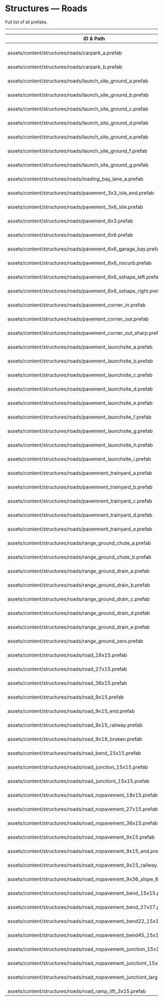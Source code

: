 # Structures — Roads
Full list of all <Badge type="warning" text="68"/> prefabs.

---
| ID & Path |
| --- |
| <a href="#4028826801"><Badge id="4028826801" type="tip" text="#"/></a> <Badge type="tip" text="4028826801"/>  <br> assets/content/structures/roads/carpark_a.prefab |
| <a href="#89556334"><Badge id="89556334" type="tip" text="#"/></a> <Badge type="tip" text="89556334"/>  <br> assets/content/structures/roads/carpark_b.prefab |
| <a href="#1515640508"><Badge id="1515640508" type="tip" text="#"/></a> <Badge type="tip" text="1515640508"/> <Badge type="info" text="BiomeVisuals"/> <br> assets/content/structures/roads/launch_site_ground_a.prefab |
| <a href="#1838956961"><Badge id="1838956961" type="tip" text="#"/></a> <Badge type="tip" text="1838956961"/> <Badge type="info" text="BiomeVisuals"/> <br> assets/content/structures/roads/launch_site_ground_b.prefab |
| <a href="#3066384483"><Badge id="3066384483" type="tip" text="#"/></a> <Badge type="tip" text="3066384483"/> <Badge type="info" text="BiomeVisuals"/> <br> assets/content/structures/roads/launch_site_ground_c.prefab |
| <a href="#2246404336"><Badge id="2246404336" type="tip" text="#"/></a> <Badge type="tip" text="2246404336"/> <Badge type="info" text="BiomeVisuals"/> <br> assets/content/structures/roads/launch_site_ground_d.prefab |
| <a href="#1869177310"><Badge id="1869177310" type="tip" text="#"/></a> <Badge type="tip" text="1869177310"/> <Badge type="info" text="BiomeVisuals"/> <br> assets/content/structures/roads/launch_site_ground_e.prefab |
| <a href="#571612781"><Badge id="571612781" type="tip" text="#"/></a> <Badge type="tip" text="571612781"/> <Badge type="info" text="BiomeVisuals"/> <br> assets/content/structures/roads/launch_site_ground_f.prefab |
| <a href="#2839244899"><Badge id="2839244899" type="tip" text="#"/></a> <Badge type="tip" text="2839244899"/> <Badge type="info" text="BiomeVisuals"/> <br> assets/content/structures/roads/launch_site_ground_g.prefab |
| <a href="#2965736300"><Badge id="2965736300" type="tip" text="#"/></a> <Badge type="tip" text="2965736300"/> <Badge type="info" text="BiomeVisuals"/> <br> assets/content/structures/roads/loading_bay_lane_a.prefab |
| <a href="#3676516630"><Badge id="3676516630" type="tip" text="#"/></a> <Badge type="tip" text="3676516630"/> <Badge type="info" text="MeshCull"/> <Badge type="info" text="RendererBatch"/> <Badge type="info" text="MaterialSetup"/> <br> assets/content/structures/roads/pavement_3x3_isle_end.prefab |
| <a href="#3739115402"><Badge id="3739115402" type="tip" text="#"/></a> <Badge type="tip" text="3739115402"/> <Badge type="info" text="MeshCull"/> <Badge type="info" text="RendererBatch"/> <Badge type="info" text="MaterialSetup"/> <br> assets/content/structures/roads/pavement_3x6_isle.prefab |
| <a href="#1990735247"><Badge id="1990735247" type="tip" text="#"/></a> <Badge type="tip" text="1990735247"/> <Badge type="info" text="MeshCull"/> <Badge type="info" text="RendererBatch"/> <Badge type="info" text="MaterialSetup"/> <br> assets/content/structures/roads/pavement_6x3.prefab |
| <a href="#1833495361"><Badge id="1833495361" type="tip" text="#"/></a> <Badge type="tip" text="1833495361"/> <Badge type="info" text="MeshCull"/> <Badge type="info" text="RendererBatch"/> <Badge type="info" text="MaterialSetup"/> <br> assets/content/structures/roads/pavement_6x6.prefab |
| <a href="#574690485"><Badge id="574690485" type="tip" text="#"/></a> <Badge type="tip" text="574690485"/> <Badge type="info" text="MeshCull"/> <Badge type="info" text="RendererBatch"/> <Badge type="info" text="MaterialSetup"/> <br> assets/content/structures/roads/pavement_6x6_garage_bay.prefab |
| <a href="#1771757602"><Badge id="1771757602" type="tip" text="#"/></a> <Badge type="tip" text="1771757602"/> <Badge type="info" text="MeshCull"/> <Badge type="info" text="RendererBatch"/> <Badge type="info" text="MaterialSetup"/> <br> assets/content/structures/roads/pavement_6x6_nocurb.prefab |
| <a href="#2069201853"><Badge id="2069201853" type="tip" text="#"/></a> <Badge type="tip" text="2069201853"/> <Badge type="info" text="MeshCull"/> <Badge type="info" text="RendererBatch"/> <Badge type="info" text="MaterialSetup"/> <br> assets/content/structures/roads/pavement_6x6_sshape_left.prefab |
| <a href="#3307071351"><Badge id="3307071351" type="tip" text="#"/></a> <Badge type="tip" text="3307071351"/> <Badge type="info" text="MeshCull"/> <Badge type="info" text="RendererBatch"/> <Badge type="info" text="MaterialSetup"/> <br> assets/content/structures/roads/pavement_6x6_sshape_right.prefab |
| <a href="#3481069799"><Badge id="3481069799" type="tip" text="#"/></a> <Badge type="tip" text="3481069799"/> <Badge type="info" text="MeshCull"/> <Badge type="info" text="RendererBatch"/> <Badge type="info" text="MaterialSetup"/> <br> assets/content/structures/roads/pavement_corner_in.prefab |
| <a href="#1062541772"><Badge id="1062541772" type="tip" text="#"/></a> <Badge type="tip" text="1062541772"/> <Badge type="info" text="MeshCull"/> <Badge type="info" text="RendererBatch"/> <Badge type="info" text="MaterialSetup"/> <br> assets/content/structures/roads/pavement_corner_out.prefab |
| <a href="#311154459"><Badge id="311154459" type="tip" text="#"/></a> <Badge type="tip" text="311154459"/> <Badge type="info" text="MeshCull"/> <Badge type="info" text="RendererBatch"/> <Badge type="info" text="MaterialSetup"/> <br> assets/content/structures/roads/pavement_corner_out_sharp.prefab |
| <a href="#2865291348"><Badge id="2865291348" type="tip" text="#"/></a> <Badge type="tip" text="2865291348"/> <Badge type="info" text="BiomeVisuals"/> <br> assets/content/structures/roads/pavement_launchsite_a.prefab |
| <a href="#2742746353"><Badge id="2742746353" type="tip" text="#"/></a> <Badge type="tip" text="2742746353"/> <Badge type="info" text="BiomeVisuals"/> <br> assets/content/structures/roads/pavement_launchsite_b.prefab |
| <a href="#1498128843"><Badge id="1498128843" type="tip" text="#"/></a> <Badge type="tip" text="1498128843"/> <Badge type="info" text="BiomeVisuals"/> <br> assets/content/structures/roads/pavement_launchsite_c.prefab |
| <a href="#3888334721"><Badge id="3888334721" type="tip" text="#"/></a> <Badge type="tip" text="3888334721"/> <Badge type="info" text="RendererBatch"/> <Badge type="info" text="BiomeVisuals"/> <br> assets/content/structures/roads/pavement_launchsite_d.prefab |
| <a href="#3619665165"><Badge id="3619665165" type="tip" text="#"/></a> <Badge type="tip" text="3619665165"/> <Badge type="info" text="RendererBatch"/> <Badge type="info" text="BiomeVisuals"/> <br> assets/content/structures/roads/pavement_launchsite_e.prefab |
| <a href="#1468563646"><Badge id="1468563646" type="tip" text="#"/></a> <Badge type="tip" text="1468563646"/> <Badge type="info" text="RendererBatch"/> <Badge type="info" text="BiomeVisuals"/> <br> assets/content/structures/roads/pavement_launchsite_f.prefab |
| <a href="#3687457178"><Badge id="3687457178" type="tip" text="#"/></a> <Badge type="tip" text="3687457178"/> <Badge type="info" text="RendererBatch"/> <Badge type="info" text="BiomeVisuals"/> <br> assets/content/structures/roads/pavement_launchsite_g.prefab |
| <a href="#3087023529"><Badge id="3087023529" type="tip" text="#"/></a> <Badge type="tip" text="3087023529"/> <Badge type="info" text="RendererBatch"/> <Badge type="info" text="BiomeVisuals"/> <br> assets/content/structures/roads/pavement_launchsite_h.prefab |
| <a href="#4197673619"><Badge id="4197673619" type="tip" text="#"/></a> <Badge type="tip" text="4197673619"/> <Badge type="info" text="RendererBatch"/> <Badge type="info" text="BiomeVisuals"/> <br> assets/content/structures/roads/pavement_launchsite_i.prefab |
| <a href="#3688276875"><Badge id="3688276875" type="tip" text="#"/></a> <Badge type="tip" text="3688276875"/> <Badge type="info" text="BiomeVisuals"/> <br> assets/content/structures/roads/pavemnent_trainyard_a.prefab |
| <a href="#3479680964"><Badge id="3479680964" type="tip" text="#"/></a> <Badge type="tip" text="3479680964"/> <Badge type="info" text="BiomeVisuals"/> <br> assets/content/structures/roads/pavemnent_trainyard_b.prefab |
| <a href="#2348463142"><Badge id="2348463142" type="tip" text="#"/></a> <Badge type="tip" text="2348463142"/> <Badge type="info" text="BiomeVisuals"/> <br> assets/content/structures/roads/pavemnent_trainyard_c.prefab |
| <a href="#1648071901"><Badge id="1648071901" type="tip" text="#"/></a> <Badge type="tip" text="1648071901"/> <Badge type="info" text="BiomeVisuals"/> <br> assets/content/structures/roads/pavemnent_trainyard_d.prefab |
| <a href="#1212388847"><Badge id="1212388847" type="tip" text="#"/></a> <Badge type="tip" text="1212388847"/> <Badge type="info" text="BiomeVisuals"/> <br> assets/content/structures/roads/pavemnent_trainyard_e.prefab |
| <a href="#1492258757"><Badge id="1492258757" type="tip" text="#"/></a> <Badge type="tip" text="1492258757"/> <Badge type="info" text="BiomeVisuals"/> <br> assets/content/structures/roads/range_ground_chute_a.prefab |
| <a href="#1395982487"><Badge id="1395982487" type="tip" text="#"/></a> <Badge type="tip" text="1395982487"/> <Badge type="info" text="BiomeVisuals"/> <br> assets/content/structures/roads/range_ground_chute_b.prefab |
| <a href="#3184681089"><Badge id="3184681089" type="tip" text="#"/></a> <Badge type="tip" text="3184681089"/> <Badge type="info" text="BiomeVisuals"/> <br> assets/content/structures/roads/range_ground_drain_a.prefab |
| <a href="#915667197"><Badge id="915667197" type="tip" text="#"/></a> <Badge type="tip" text="915667197"/> <Badge type="info" text="BiomeVisuals"/> <br> assets/content/structures/roads/range_ground_drain_b.prefab |
| <a href="#1706938934"><Badge id="1706938934" type="tip" text="#"/></a> <Badge type="tip" text="1706938934"/> <Badge type="info" text="BiomeVisuals"/> <br> assets/content/structures/roads/range_ground_drain_c.prefab |
| <a href="#3145912975"><Badge id="3145912975" type="tip" text="#"/></a> <Badge type="tip" text="3145912975"/> <Badge type="info" text="BiomeVisuals"/> <br> assets/content/structures/roads/range_ground_drain_d.prefab |
| <a href="#3283894536"><Badge id="3283894536" type="tip" text="#"/></a> <Badge type="tip" text="3283894536"/> <Badge type="info" text="BiomeVisuals"/> <br> assets/content/structures/roads/range_ground_drain_e.prefab |
| <a href="#3314345491"><Badge id="3314345491" type="tip" text="#"/></a> <Badge type="tip" text="3314345491"/> <Badge type="info" text="BiomeVisuals"/> <br> assets/content/structures/roads/range_ground_zero.prefab |
| <a href="#3284299016"><Badge id="3284299016" type="tip" text="#"/></a> <Badge type="tip" text="3284299016"/>  <br> assets/content/structures/roads/road_18x15.prefab |
| <a href="#3758998201"><Badge id="3758998201" type="tip" text="#"/></a> <Badge type="tip" text="3758998201"/>  <br> assets/content/structures/roads/road_27x15.prefab |
| <a href="#2260965157"><Badge id="2260965157" type="tip" text="#"/></a> <Badge type="tip" text="2260965157"/>  <br> assets/content/structures/roads/road_36x15.prefab |
| <a href="#2991472934"><Badge id="2991472934" type="tip" text="#"/></a> <Badge type="tip" text="2991472934"/>  <br> assets/content/structures/roads/road_9x15.prefab |
| <a href="#198584086"><Badge id="198584086" type="tip" text="#"/></a> <Badge type="tip" text="198584086"/>  <br> assets/content/structures/roads/road_9x15_end.prefab |
| <a href="#2281422950"><Badge id="2281422950" type="tip" text="#"/></a> <Badge type="tip" text="2281422950"/>  <br> assets/content/structures/roads/road_9x15_railway.prefab |
| <a href="#2079411807"><Badge id="2079411807" type="tip" text="#"/></a> <Badge type="tip" text="2079411807"/>  <br> assets/content/structures/roads/road_9x18_broken.prefab |
| <a href="#1216888300"><Badge id="1216888300" type="tip" text="#"/></a> <Badge type="tip" text="1216888300"/>  <br> assets/content/structures/roads/road_bend_15x15.prefab |
| <a href="#1902420518"><Badge id="1902420518" type="tip" text="#"/></a> <Badge type="tip" text="1902420518"/>  <br> assets/content/structures/roads/road_junction_15x15.prefab |
| <a href="#2173459486"><Badge id="2173459486" type="tip" text="#"/></a> <Badge type="tip" text="2173459486"/>  <br> assets/content/structures/roads/road_junctiont_15x15.prefab |
| <a href="#2601816951"><Badge id="2601816951" type="tip" text="#"/></a> <Badge type="tip" text="2601816951"/>  <br> assets/content/structures/roads/road_nopavement_18x15.prefab |
| <a href="#4051659190"><Badge id="4051659190" type="tip" text="#"/></a> <Badge type="tip" text="4051659190"/>  <br> assets/content/structures/roads/road_nopavement_27x15.prefab |
| <a href="#3383531400"><Badge id="3383531400" type="tip" text="#"/></a> <Badge type="tip" text="3383531400"/>  <br> assets/content/structures/roads/road_nopavement_36x15.prefab |
| <a href="#1805369575"><Badge id="1805369575" type="tip" text="#"/></a> <Badge type="tip" text="1805369575"/>  <br> assets/content/structures/roads/road_nopavement_9x15.prefab |
| <a href="#2881117711"><Badge id="2881117711" type="tip" text="#"/></a> <Badge type="tip" text="2881117711"/>  <br> assets/content/structures/roads/road_nopavement_9x15_end.prefab |
| <a href="#1391003866"><Badge id="1391003866" type="tip" text="#"/></a> <Badge type="tip" text="1391003866"/>  <br> assets/content/structures/roads/road_nopavement_9x15_railway.prefab |
| <a href="#2290330257"><Badge id="2290330257" type="tip" text="#"/></a> <Badge type="tip" text="2290330257"/>  <br> assets/content/structures/roads/road_nopavement_9x36_slope_600.prefab |
| <a href="#2563321726"><Badge id="2563321726" type="tip" text="#"/></a> <Badge type="tip" text="2563321726"/>  <br> assets/content/structures/roads/road_nopavement_bend_15x15.prefab |
| <a href="#3062325300"><Badge id="3062325300" type="tip" text="#"/></a> <Badge type="tip" text="3062325300"/>  <br> assets/content/structures/roads/road_nopavement_bend_27x27.prefab |
| <a href="#4076151276"><Badge id="4076151276" type="tip" text="#"/></a> <Badge type="tip" text="4076151276"/> <Badge type="info" text="RendererBatch"/> <Badge type="info" text="BiomeVisuals"/> <br> assets/content/structures/roads/road_nopavement_bend22_15x15.prefab |
| <a href="#3215154415"><Badge id="3215154415" type="tip" text="#"/></a> <Badge type="tip" text="3215154415"/> <Badge type="info" text="RendererBatch"/> <Badge type="info" text="BiomeVisuals"/> <br> assets/content/structures/roads/road_nopavement_bend45_15x15.prefab |
| <a href="#2352939375"><Badge id="2352939375" type="tip" text="#"/></a> <Badge type="tip" text="2352939375"/>  <br> assets/content/structures/roads/road_nopavement_junction_15x15.prefab |
| <a href="#2928929377"><Badge id="2928929377" type="tip" text="#"/></a> <Badge type="tip" text="2928929377"/>  <br> assets/content/structures/roads/road_nopavement_junctiont_15x15.prefab |
| <a href="#2970901142"><Badge id="2970901142" type="tip" text="#"/></a> <Badge type="tip" text="2970901142"/>  <br> assets/content/structures/roads/road_nopavement_junctiont_large.prefab |
| <a href="#1582053183"><Badge id="1582053183" type="tip" text="#"/></a> <Badge type="tip" text="1582053183"/> <Badge type="info" text="BiomeVisuals"/> <br> assets/content/structures/roads/road_ramp_lift_3x15.prefab |
